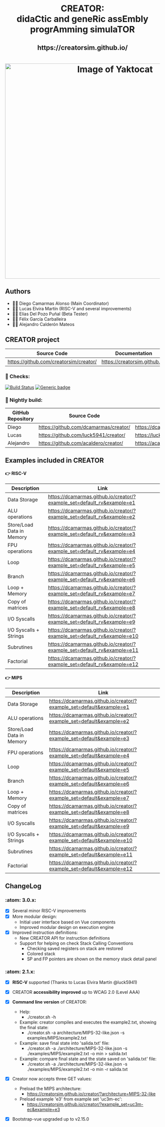 
<html>
 <h1 align="center">CREATOR: <br>didaCtic and geneRic assEmbly progrAmming simulaTOR</h1>
 <h2 align="center"> https://creatorsim.github.io/ </h2>
 <h1 align="center"><img alt="Image of Yaktocat" width="700vw" src="https://creatorsim.github.io/images/user_mode/execute_program.PNG"></h1>
</html>

## Authors
* :technologist: Diego Camarmas Alonso (Main Coordinator)
* :technologist: Lucas Elvira Martín (RISC-V and several improvements)
* :technologist: Elías Del Pozo Puñal (Beta Tester)
* :technologist: Félix García Carballeira 
* :technologist: Alejandro Calderón Mateos


## CREATOR project
 
| Source Code                             | Documentation                  | Creator                                | 
|-----------------------------------------|--------------------------------|----------------------------------------| 
| https://github.com/creatorsim/creator/  |  https://creatorsim.github.io/ |  https://creatorsim.github.io/creator/ | 

### :mag_right:	 Checks:

[![Build Status](https://travis-ci.com/dcamarmas/creator.svg?branch=master)](https://travis-ci.com/dcamarmas/creator)
[![Generic badge](https://img.shields.io/badge/achecker-WCAG%202.0%20(Level%20AAA)-green.svg)](https://shields.io/)

### :microscope:	 Nightly build:

| GitHub Repository | Source Code                     | Creator                                | 
|-------------------|-----------------------------------------|----------------------------------------| 
| Diego             | https://github.com/dcamarmas/creator/   |  https://dcamarmas.github.io/creator/  | 
| Lucas             | https://github.com/luck5941/creator/    |  https://luck5941.github.io/creator/   | 
| Alejandro         | https://github.com/acaldero/creator/    |  https://acaldero.github.io/creator/   | 


## Examples included in CREATOR

#### :point_right:	 RISC-V

| Description                | Link                                                                     |
|----------------------------|--------------------------------------------------------------------------| 
| Data Storage               | https://dcamarmas.github.io/creator/?example_set=default_rv&example=e1   |
| ALU operations             | https://dcamarmas.github.io/creator/?example_set=default_rv&example=e2   |
| Store/Load Data in Memory  | https://dcamarmas.github.io/creator/?example_set=default_rv&example=e3   |
| FPU operations             | https://dcamarmas.github.io/creator/?example_set=default_rv&example=e4   |
| Loop                       | https://dcamarmas.github.io/creator/?example_set=default_rv&example=e5   |
| Branch                     | https://dcamarmas.github.io/creator/?example_set=default_rv&example=e6   |
| Loop + Memory              | https://dcamarmas.github.io/creator/?example_set=default_rv&example=e7   |
| Copy of matrices           | https://dcamarmas.github.io/creator/?example_set=default_rv&example=e8   |
| I/O Syscalls               | https://dcamarmas.github.io/creator/?example_set=default_rv&example=e9   |
| I/O Syscalls + Strings     | https://dcamarmas.github.io/creator/?example_set=default_rv&example=e10  |
| Subrutines                 | https://dcamarmas.github.io/creator/?example_set=default_rv&example=e11  |
| Factorial                  | https://dcamarmas.github.io/creator/?example_set=default_rv&example=e12  |

#### :point_right:	 MIPS

| Description                | Link                                                                  |
|----------------------------|-----------------------------------------------------------------------|
| Data Storage               | https://dcamarmas.github.io/creator/?example_set=default&example=e1   |
| ALU operations             | https://dcamarmas.github.io/creator/?example_set=default&example=e2   |
| Store/Load Data in Memory  | https://dcamarmas.github.io/creator/?example_set=default&example=e3   |
| FPU operations             | https://dcamarmas.github.io/creator/?example_set=default&example=e4   |
| Loop                       | https://dcamarmas.github.io/creator/?example_set=default&example=e5   |
| Branch                     | https://dcamarmas.github.io/creator/?example_set=default&example=e6   |
| Loop + Memory              | https://dcamarmas.github.io/creator/?example_set=default&example=e7   |
| Copy of matrices           | https://dcamarmas.github.io/creator/?example_set=default&example=e8   |
| I/O Syscalls               | https://dcamarmas.github.io/creator/?example_set=default&example=e9   |
| I/O Syscalls + Strings     | https://dcamarmas.github.io/creator/?example_set=default&example=e10  |
| Subrutines                 | https://dcamarmas.github.io/creator/?example_set=default&example=e11  |
| Factorial                  | https://dcamarmas.github.io/creator/?example_set=default&example=e12  |


## ChangeLog

### :atom: 3.0.x:
- [x] Several minor RISC-V improvements
- [x] More modular design:
     * Initial user interface based on Vue components
     * Improved modular design on execution engine
- [x] Improved instruction definitions:
     * New CREATOR API for instruction definitions
     * Support for helping on check Stack Calling Conventions
       * Checking saved registers on stack are restored
       * Colored stack
       * SP and FP pointers are shown on the memory stack detail panel

### :atom: 2.1.x:
- [x] **RISC-V** supported (Thanks to Lucas Elvira Martín @luck5941)
- [x] CREATOR **accessibility improved** up to WCAG 2.0 (Level AAA)
- [X] **Command line version** of CREATOR: 
     * Help:
       * ./creator.sh -h
     * Example: creator compiles and executes the example2.txt, showing the final state:
       * ./creator.sh -a architecture/MIPS-32-like.json -s examples/MIPS/example2.txt
     * Example: save final state into 'salida.txt' file:
       * ./creator.sh -a ./architecture/MIPS-32-like.json -s ./examples/MIPS/example2.txt -o min > salida.txt
     * Example: compare final state and the state saved on 'salida.txt' file:
       * ./creator.sh -a ./architecture/MIPS-32-like.json -s ./examples/MIPS/example2.txt -o min -r salida.txt
- [x] Creator now accepts three GET values:
     * Preload the MIPS architecture:
       * https://creatorsim.github.io/creator/?architecture=MIPS-32-like
     * Preload example 'e3' from example set 'uc3m-ec':
       * https://creatorsim.github.io/creator/?example_set=uc3m-ec&example=e3
- [x] Bootstrap-vue upgraded up to v2.15.0

